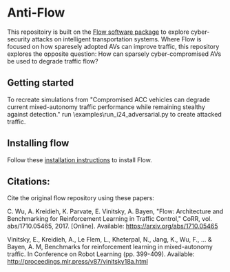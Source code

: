 # Anti-Flow
This repositoiry is built on the [Flow software package](https://github.com/flow-project/flow) to explore cyber-security attacks on intelligent transportation systems. Where Flow is focused on how sparesely adopted AVs can improve traffic, this repository explores the opposite question: How can sparsely cyber-compromised AVs be used to degrade traffic flow?

## Getting started

To recreate simulations from "Compromised ACC vehicles can degrade current mixed-autonomy traffic
performance while remaining stealthy against detection." run \examples\run_i24_adversarial.py to create attacked traffic.


## Installing flow

Follow these [installation instructions](
https://flow.readthedocs.io/en/latest/flow_setup.html) to install Flow. 


## Citations:

Cite the original flow repository using these papers:

C. Wu, A. Kreidieh, K. Parvate, E. Vinitsky, A. Bayen, "Flow: Architecture and Benchmarking for Reinforcement Learning in Traffic Control," CoRR, vol. abs/1710.05465, 2017. [Online]. Available: https://arxiv.org/abs/1710.05465

Vinitsky, E., Kreidieh, A., Le Flem, L., Kheterpal, N., Jang, K., Wu, F., ... & Bayen, A. M,  Benchmarks for reinforcement learning in mixed-autonomy traffic. In Conference on Robot Learning (pp. 399-409). Available: http://proceedings.mlr.press/v87/vinitsky18a.html
